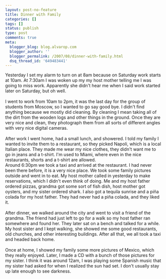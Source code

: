 ```yaml
---
layout: post-no-feature
title: Dinner with Family
categories: []
tags: []
status: publish
type: post
comments: true
meta:
  blogger_blog: blog.alvarop.com
  blogger_author: ''
  blogger_permalink: /2007/08/dinner-with-family.html
  dsq_thread_id: '649483441'
---
```

Yesterday I set my alarm to turn on at 8am because on Saturday work starts at 10am. At 7:30am I was woken up my my host mother telling me I was going to miss work. Apparently she didn't hear me when I said work started later on Saturday, but oh well.<br /><br />I went to work from 10am to 2pm, it was the last day for the group of students from Moscow, so I wanted to go say good bye. I didn't find anything because we mostly did cleaning. By cleaning I mean taking all of the dirt from the wooden logs and other things in the ground. Once they are very nice and clean, they photograph them from all sorts of different angles with very nice digital cameras.<br /><br />After work I went home, had a small lunch, and showered. I told my family I wanted to invite them to a restaurant, so they picked Napoli, which is a local Italian place. They made me wear my nice clothes, they didn't want me to go in jeans and a t-shirt. I'm used to Miami, where even in the nice restaurants, shorts and a t-shirt are allowed.<br />Around 6:30pm we took a taxi and arrived at the restaurant. I had never been there before, it is a very nice place. We took some family pictures outside and went in to eat. My host mother called in yesterday to make reservations, which I didn't even think of doing. Me and my host father ordered pizzas, grandma got some sort of fish dish, host mother got oysters, and my sister ordered shark. I also got a tequila sunrise and a piña colada for my host father. They had never had a piña colada, and they liked it.<br /><br />After dinner, we walked around the city and went to visit a friend of the grandma. The friend had just left to go for a walk so my host father ran somewhere and found her. They later sat on a bench and talked for a while. My host sister and I kept walking, she showed me some good restaurants, old churches, and other interesting buildings. After all that, we all took a taxi and headed back home.<br /><br />Once at home, I showed my family some more pictures of Mexico, which they really enjoyed. Later, I made a CD with a bunch of those pictures for my sister. I think it was around 12am, I was playing some Spanish music that my sister had asked for when I realized the sun had set. I don't usually stay up late enough to see darkness.
